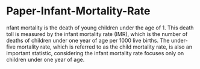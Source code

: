 # Paper-Infant-Mortality-Rate
nfant mortality is the death of young children under the age of 1. This death toll is measured by the infant mortality rate (IMR), which is the number of deaths of children under one year of age per 1000 live births. The under-five mortality rate, which is referred to as the child mortality rate, is also an important statistic, considering the infant mortality rate focuses only on children under one year of age.
